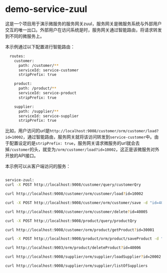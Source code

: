# demo-service-zuul
这是一个项目用于演示微服务的服务网关zuul，服务网关是微服务系统与外部用户交互的唯一出口。外部用户在访问系统是时，服务网关通过智能路由，将请求转发到不同的微服务上。

本示例通过以下配置进行智能路由：
```bash
  routes:
    customer:
      path: /customer/**
      serviceId: service-customer
      stripPrefix: true

    product:
      path: /product/**
      serviceId: service-product
      stripPrefix: true

    supplier:
      path: /supplier/**
      serviceId: service-supplier
      stripPrefix: true
```
比如，用户访问的url是`http://localhost:9008/customer/orm/customer/load?id=10002`，通过智能路由，服务网关就将该访问转发到`service-customer`中。由于配置设定的是`stripPrefix: true`，服务网关请求微服务的url就会去掉`/customer`的头，就变为`/orm/customer/load?id=10002`，这正是该微服务对外开放的API接口。

本示例可以从客户端访问的服务：
```bash

service-zuul:
curl -X POST http://localhost:9008/customer/query/customerQry

curl http://localhost:9008/customer/orm/customer/load?id=10002

curl -X POST http://localhost:9008/customer/orm/customer/save -d "id=40005&name=John&sex=male&birthday=2013-07-08&identification=110212201307083814&phoneNumber=13477496662"

curl http://localhost:9008/customer/orm/customer/delete?id=40005

curl -X POST http://localhost:9008/product/query/productQry

curl http://localhost:9008/customer/orm/product/getProduct?id=30001

curl -X POST http://localhost:9008/product/orm/product/saveProduct -d "id=40006&name=ThinkPad+T220&price=4600&unit=%E4%B8%AA&supplierId=S0002&classify=%E5%8A%9E%E5%85%AC%E7%94%A8%E5%93%81"

curl http://localhost:9003/orm/product/deleteProduct?id=40006

curl http://localhost:9008/supplier/orm/supplier/loadSupplier?id=20002

curl http://localhost:9008/supplier/orm/supplier/listOfSuppliers
```